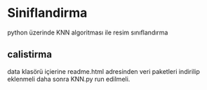 # Siniflandirma
python üzerinde KNN algoritması ile resim sınıflandırma


## calistirma

data klasörü içierine readme.html adresinden veri paketleri indirilip eklenmeli 
daha sonra KNN.py run edilmeli.
